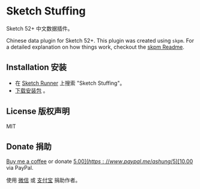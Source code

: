 # Sketch Stuffing

Sketch 52+ 中文数据插件。

Chinese data plugin for Sketch 52+. This plugin was created using `skpm`. For a detailed explanation on how things work, checkout the [skpm Readme](https://github.com/skpm/skpm/blob/master/README.md).

## Installation 安装

- 在 [Sketch Runner](http://sketchrunner.com/) 上搜索 "Sketch Stuffing"。
- [下载安装包](https://github.com/Ashung/Sketch-Stuffing/releases) 。

## License 版权声明

MIT

## Donate 捐助

[Buy me a coffee](https://www.buymeacoffee.com/ashung) or donate [$5.00](https://www.paypal.me/ashung/5) [$10.00](https://www.paypal.me/ashung/10) via PayPal.

使用 [微信](http://ashung.github.io/donate.html) 或 [支付宝](http://ashung.github.io/donate.html) 捐助作者。